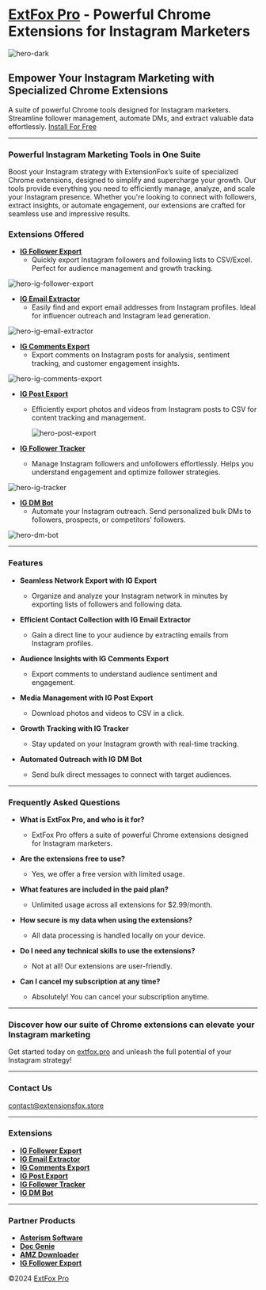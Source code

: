 # [ExtFox Pro](https://extfox.pro) - Powerful Chrome Extensions for Instagram Marketers

![hero-dark](https://github.com/user-attachments/assets/e131034d-8e6b-4a23-a5df-3d0165761996)



## Empower Your Instagram Marketing with Specialized Chrome Extensions

A suite of powerful Chrome tools designed for Instagram marketers. Streamline follower management, automate DMs, and extract valuable data effortlessly. [Install For Free](https://extensionsfox.store)

---

### Powerful Instagram Marketing Tools in One Suite

Boost your Instagram strategy with ExtensionFox’s suite of specialized Chrome extensions, designed to simplify and supercharge your growth. Our tools provide everything you need to efficiently manage, analyze, and scale your Instagram presence. Whether you're looking to connect with followers, extract insights, or automate engagement, our extensions are crafted for seamless use and impressive results.

### Extensions Offered

- **[IG Follower Export](https://extfox.pro/ig-follower-export)**
  - Quickly export Instagram followers and following lists to CSV/Excel. Perfect for audience management and growth tracking.

![hero-ig-follower-export](https://github.com/user-attachments/assets/d13a5023-0efa-4fc6-bcf5-50a54bbf9f15)


- **[IG Email Extractor](https://extfox.pro/ig-email-extractor)**
  - Easily find and export email addresses from Instagram profiles. Ideal for influencer outreach and Instagram lead generation.

![hero-ig-email-extractor](https://github.com/user-attachments/assets/4dd35fea-37d7-436d-ac4e-610651df7e81)


- **[IG Comments Export](https://extfox.pro/ig-comments-export)**
  - Export comments on Instagram posts for analysis, sentiment tracking, and customer engagement insights.

![hero-ig-comments-export](https://github.com/user-attachments/assets/f1528ebb-3649-4d54-97ea-1d8cbcfbb236)


- **[IG Post Export](https://extfox.pro/ig-post-export)**
  - Efficiently export photos and videos from Instagram posts to CSV for content tracking and management.
 
    ![hero-post-export](https://github.com/user-attachments/assets/a7d65abf-e304-494b-a0fe-bcbbc87692e7)


- **[IG Follower Tracker](https://extfox.pro/ig-follower-tracker)**
  - Manage Instagram followers and unfollowers effortlessly. Helps you understand engagement and optimize follower strategies.

![hero-ig-tracker](https://github.com/user-attachments/assets/bf676a1f-63f1-4dee-ae1f-cf49efc59533)


- **[IG DM Bot](https://extfox.pro/ig-dm-bot)**
  - Automate your Instagram outreach. Send personalized bulk DMs to followers, prospects, or competitors' followers.

![hero-dm-bot](https://github.com/user-attachments/assets/5922ee82-afee-4d2d-bcf9-b8f8a11a6aa8)


---

### Features

- **Seamless Network Export with IG Export**
  - Organize and analyze your Instagram network in minutes by exporting lists of followers and following data.
  
- **Efficient Contact Collection with IG Email Extractor**
  - Gain a direct line to your audience by extracting emails from Instagram profiles.

- **Audience Insights with IG Comments Export**
  - Export comments to understand audience sentiment and engagement.

- **Media Management with IG Post Export**
  - Download photos and videos to CSV in a click.

- **Growth Tracking with IG Tracker**
  - Stay updated on your Instagram growth with real-time tracking.

- **Automated Outreach with IG DM Bot**
  - Send bulk direct messages to connect with target audiences.

---

### Frequently Asked Questions

- **What is ExtFox Pro, and who is it for?**
  - ExtFox Pro offers a suite of powerful Chrome extensions designed for Instagram marketers.

- **Are the extensions free to use?**
  - Yes, we offer a free version with limited usage.

- **What features are included in the paid plan?**
  - Unlimited usage across all extensions for $2.99/month.

- **How secure is my data when using the extensions?**
  - All data processing is handled locally on your device.

- **Do I need any technical skills to use the extensions?**
  - Not at all! Our extensions are user-friendly.

- **Can I cancel my subscription at any time?**
  - Absolutely! You can cancel your subscription anytime.

---


### Discover how our suite of Chrome extensions can elevate your Instagram marketing

Get started today on [extfox.pro](https://extfox.pro) and unleash the full potential of your Instagram strategy!

---

### Contact Us

[contact@extensionsfox.store](mailto:contact@extensionsfox.store)

---


### Extensions

- **[IG Follower Export](https://extfox.pro/ig-follower-export)**
- **[IG Email Extractor](https://extfox.pro/ig-email-extractor)**
- **[IG Comments Export](https://extfox.pro/ig-comments-export)**
- **[IG Post Export](https://extfox.pro/ig-post-export)**
- **[IG Follower Tracker](https://extfox.pro/ig-follower-tracker)**
- **[IG DM Bot](https://extfox.pro/ig-dm-bot)**

---

### Partner Products
- **[Asterism Software](https://www.asterismsoftware.com/)**
- **[Doc Genie](https://docgenie.co.uk/)**
- **[AMZ Downloader](https://amzdownloader.com/)**
- **[IG Follower Export](https://extfox.pro/ig-follower-export)**

©2024 [ExtFox Pro](https://extfox.pro)
